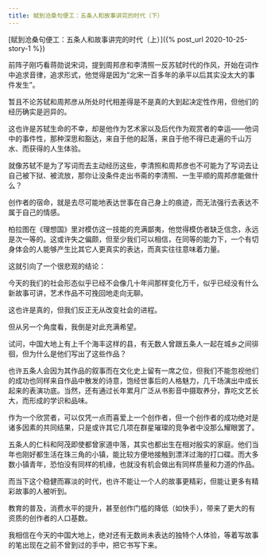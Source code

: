 ```yaml
---
title: 赋到沧桑句便工：五条人和故事讲完的时代（下）
---
```


[赋到沧桑句便工：五条人和故事讲完的时代（上）]({% post_url 2020-10-25-story-1 %})

前阵子刚巧看蒋勋说宋词，提到周邦彦和李清照一反苏轼时代的作风，开始在词作中追求音律，追求形式，他觉得是因为“北宋一百多年的承平以后其实没太大的事件发生”。

暂且不论苏轼和周邦彦从所处时代相差得是不是真的大到起决定性作用，但他们的经历确实是迥异的。

这也许是苏轼生命的不幸，却是他作为艺术家以及后代作为观赏者的幸运——他词中的事件性，那种深思和豁达，来自于他的起落，来自于他不得已走遍的千山万水、而获得的人生体验。

就像苏轼不是为了写词而去主动经历这些，李清照和周邦彦也不可能为了写词去让自己被下狱、被流放，那你让没条件走出书斋的李清照、一生平顺的周邦彦能做什么？

创作者的宿命，就是去尽可能地表达世事在自己身上的痕迹，而无法强行去表达不属于自己的情感。

柏拉图在《理想国》里对模仿这一技能的充满鄙夷，他觉得模仿者缺乏信念，永远是次一等的。这或许失之偏颇，但至少我们可以相信，在同等的能力下，一个有切身体会的人能够产生比其它人更真实的表达，而真实往往意味着力量。

这就引向了一个很悲观的结论：

今天的我们的社会形态似乎已经不会像几十年间那样变化万千，似乎已经没有什么新故事可讲，艺术作品不可挽回地走向无聊。

这也许是真的，但我们反正无从改变社会的进程。



但从另一个角度看，我倒是对此充满希望。

试问，中国大地上有上千个海丰这样的县，有无数人曾跟五条人一起在城乡之间徘徊，但为什么是他们写出了这些作品？

也许五条人会因为其作品的叙事而在文化史上留有一席之位，但我们不能忽视他们的成功也同样来自作品中散发的诗意，饱经世事后的人格魅力，几千场演出中成长起来的表演功底。当然，还有通过长年累月广泛从书影音中摄取养分，靠吃文艺长大，而形成的学识和品味。

作为一个欣赏者，可以仅凭一点而喜爱上一个创作者，但一个创作者的成功绝对是诸多因素的共同结果，只是或许其它几项在群星璀璨的竞争者中没那么耀眼罢了。

五条人的仁科和阿茂即使都曾家道中落，其实也都出生在相对殷实的家庭。他们当年也刚好都生活在珠三角的小镇，能比较方便地接触到漂洋过海的打口碟。而大多数小镇青年，恐怕没有同样的机缘，也就没有机会做出有同样质量和力道的作品。

而当下这个稳健而寡淡的时代，也许不能让一个人的故事更精彩，但能让更多有精彩故事的人被听到。

教育的普及，消费水平的提升，甚至创作门槛的降低（如快手），带来了更大的有资质的创作者的人口基数。

我相信在今天的中国大地上，绝对还有无数尚未表达的独特个人体验，等着写故事的笔出现在之前不曾到过的手中，把它书写下来。
